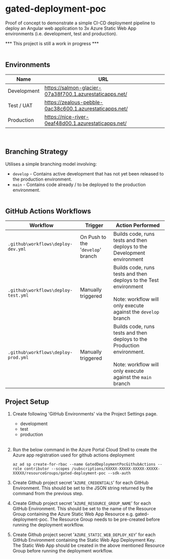 # gated-deployment-poc
Proof of concept to demonstrate a simple CI-CD deployment pipeline to deploy an Angular web application to 3x Azure Static Web App environments (i.e. development, test and production).

*** This project is still a work in progress ***
<br/><br/>

## Environments
| Name | URL |
| ------------- | ------------- |
| Development  | https://salmon-glacier-07a38f700.1.azurestaticapps.net/ |
| Test / UAT  | https://zealous-pebble-0ac38c600.1.azurestaticapps.net/ |
| Production  | https://nice-river-0eaf48d00.1.azurestaticapps.net/ |

<br/>

## Branching Strategy
Utilises a simple branching model involving:
* ```develop``` - Contains active development that has not yet been released to the production environment.
* ```main``` - Contains code already / to be deployed to the production environment.
<br/><br/>

## GitHub Actions Workflows
| Workflow | Trigger | Action Performed |
| ------------- | ------------- | ------------- |
| ```.github\workflows\deploy-dev.yml```  | On Push to the '```develop```' branch | Builds code, runs tests and then deploys to the Development environment |
| ```.github\workflows\deploy-test.yml```  | Manually triggered | Builds code, runs tests and then deploys to the Test environment <br/><br/> Note: workflow will only execute against the ```develop``` branch |
| ```.github\workflows\deploy-prod.yml```  | Manually triggered | Builds code, runs tests and then deploys to the Production environment. <br/><br/> Note: workflow will only execute against the ```main``` branch |

## Project Setup
1. Create following 'GitHub Environments' via the Project Settings page.
    * development
    * test
    * production
<br/><br/>
2. Run the below command in the Azure Portal Cloud Shell to create the Azure app registration used for github actions deployment
    ```
    az ad sp create-for-rbac --name GatedDeploymentPocGithubActions --role contributor --scopes /subscriptions/XXXXX-XXXXX-XXXXX-XXXXX-XXXXX/resourceGroups/gated-deployment-poc --sdk-auth
    ```

3. Create Github project secret '```AZURE_CREDENTIALS```' for each GitHub Environment. This should be set to the JSON string returned by the command from the previous step.

4. Create Github project secret '```AZURE_RESOURCE_GROUP_NAME```' for each GitHub Environment. This should be set to the name of the Resource Group containing the Azure Static Web App Resource e.g. gated-deployment-poc. The Resource Group needs to be pre-created before running the deployment workflow.

5. Create Github project secret '```AZURE_STATIC_WEB_DEPLOY_KEY```' for each GitHub Environment containing the Static Web App Deployment Key. The Static Web App should be created in the above mentioned Resource Group before running the deployment workflow.
